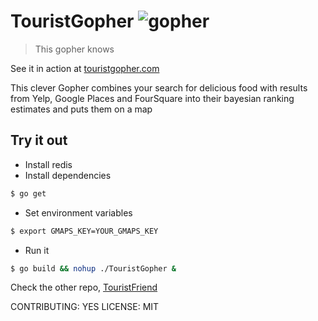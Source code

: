 # TouristGopher ![gopher](http://touristgopher.com/images/android-icon-36x36.png)

> This gopher knows

See it in action at [touristgopher.com](http://touristgopher.com)

This clever Gopher combines your search for delicious food with results from Yelp, Google Places and FourSquare into their bayesian ranking estimates and puts them on a map

## Try it out
+ Install redis
+ Install dependencies
```Bash
$ go get
```
+ Set environment variables

```Bash
$ export GMAPS_KEY=YOUR_GMAPS_KEY
```
+ Run it
```Bash
$ go build && nohup ./TouristGopher & 
```

Check the other repo, [TouristFriend](http://github.com/octohedron/TouristFriend)

CONTRIBUTING: YES
LICENSE: MIT
